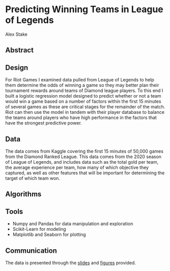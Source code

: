 # Predicting Winning Teams in League of Legends

Alex Stake

## Abstract



## Design

For Riot Games I examined data pulled from League of Legends to help them determine the odds of winning a game so they may better plan their tournament rewards around teams of Diamond league players. To this end I built a logistic regression model designed to predict whether or not a team would win a game based on a number of factors within the first 15 minutes of several games as these are critical stages for the remainder of the match. Riot can then use the model in tandem with their player database to balance the teams around players who have high performance in the factors that have the strongest predictive power.

## Data

The data comes from Kaggle covering the first 15 minutes of 50,000 games from the Diamond Ranked League. This data comes from the 2020 season of League of Legends, and includes data such as the total gold per team, the average experience per team, how many of which objective they captured, as well as other features that will be important for determining the target of which team won.

## Algorithms



## Tools

- Numpy and Pandas for data manipulation and exploration
- Scikit-Learn for modeling
- Matplotlib and Seaborn for plotting

## Communication

The data is presented through the [slides]() and [figures]() provided.

